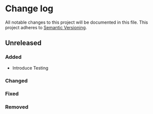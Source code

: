 # Change log

All notable changes to this project will be documented in this file.
This project adheres to [Semantic Versioning](https://semver.org/).

## Unreleased

### Added
- Introduce Testing

### Changed

### Fixed

### Removed
